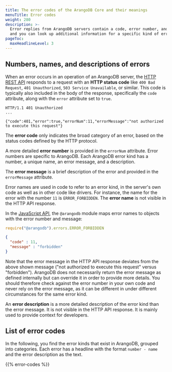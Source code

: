 ```yaml
---
title: The error codes of the ArangoDB Core and their meanings
menuTitle: Error codes
weight: 280
description: >-
  Error replies from ArangoDB servers contain a code, error number, and message
  and you can look up additional information for a specific kind of error here
pageToc:
  maxHeadlineLevel: 3
---
```

## Numbers, names, and descriptions of errors

When an error occurs in an operation of an ArangoDB server, the
[HTTP REST API](http-api/_index.md) responds to a request with an
**HTTP status code** like `400 Bad Request`, `401 Unauthorized`,
`503 Service Unavailable`, or similar. This code is typically also included in
the body of the response, specifically the `code` attribute, along with the
`error` attribute set to `true`.

```
HTTP/1.1 401 Unauthorized
...

{"code":401,"error":true,"errorNum":11,"errorMessage":"not authorized to execute this request"}
```

The **error code** only indicates the broad category of an error, based on the
status codes defined by the HTTP protocol.

A more detailed **error number** is provided in the `errorNum` attribute.
Error numbers are specific to ArangoDB. Each ArangoDB error kind has a number,
a unique name, an error message, and a description.

The **error message** is a brief description of the error and provided in the
`errorMessage` attribute.

Error names are used in code to refer to an error kind, in the server's own code
as well as in other code like drivers. For instance, the name for the error with
the number `11` is `ERROR_FORBIDDEN`. The **error name** is not visible in the
HTTP API response.

In the [JavaScript API](javascript-api/_index.md), the `@arangodb` module maps
error names to objects with the error number and message:

```js
require("@arangodb").errors.ERROR_FORBIDDEN
```

```json
{
  "code" : 11,
  "message" : "forbidden"
}
```

Note that the error message in the HTTP API response deviates from the above
shown message ("not authorized to execute this request" versus "forbidden").
ArangoDB does not necessarily return the error message as defined internally but
can override it in order to provide more details. You should therefore check
against the error number in your own code and never rely on the error message,
as it can be different in under different circumstances for the same error kind.

An **error description** is a more detailed description of the error kind than
the error message. It is not visible in the HTTP API response. It is mainly
used to provide context for developers.

## List of error codes

In the following, you find the error kinds that exist in ArangoDB, grouped into
categories. Each error has a headline with the format `number - name` and the
error description as the text.

{{% error-codes %}}
